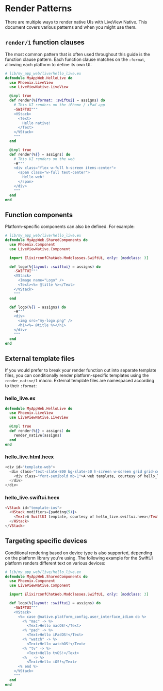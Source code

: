 # Render Patterns

There are multiple ways to render native UIs with LiveView Native. This document covers various
patterns and when you might use them.

## `render/1` function clauses

The most common pattern that is often used throughout this guide is the function clause pattern.
Each function clause matches on the `:format`, allowing each platform to define its own UI:

```elixir
# lib/my_app_web/live/hello_live.ex
defmodule MyAppWeb.HelloLive do
  use Phoenix.LiveView
  use LiveViewNative.LiveView

  @impl true
  def render(%{format: :swiftui} = assigns) do
    # This UI renders on the iPhone / iPad app
    ~SWIFTUI"""
    <VStack>
      <Text>
        Hello native!
      </Text>
    </VStack>
    """
  end

  @impl true
  def render(%{} = assigns) do
    # This UI renders on the web
    ~H"""
    <div class="flex w-full h-screen items-center">
      <span class="w-full text-center">
        Hello web!
      </span>
    </div>
    """
  end
end
```

## Function components

Platform-specific components can also be defined. For example:

```elixir
# lib/my_app_web/live/hello_live.ex
defmodule MyAppWeb.SharedComponents do
  use Phoenix.Component
  use LiveViewNative.Component

  import ElixirconfChatWeb.Modclasses.SwiftUi, only: [modclass: 3]

  def logo(%{layout: :swiftui} = assigns) do
    ~SWIFTUI"""
    <VStack>
      <Image name="Logo" />
      <Text><%= @title %></Text>
    </VStack>
    """
  end

  def logo(%{} = assigns) do
    ~H"""
    <div>
      <img src="my-logo.png" />
      <h1><%= @title %></h1>
    </div>
    """
  end
end
```

## External template files

If you would prefer to break your render function out into separate template files, you can
conditionally render platform-specific templates using the `render_native/1` macro. External
template files are namespaced according to their `:format`:

<!-- tabs-open -->

### hello_live.ex

```elixir
defmodule MyAppWeb.HelloLive do
  use Phoenix.LiveView
  use LiveViewNative.LiveView

  @impl true
  def render(%{} = assigns) do
    render_native(assigns)
  end
end
```

### hello_live.html.heex
```heex
<div id="template-web">
  <div class="text-slate-800 bg-slate-50 h-screen w-screen grid grid-cols-1 gap-1 content-center items-center text-center">
    <div class="font-semibold mb-1">A web template, courtesy of hello_live.html.heex</div>
  </div>
</div>
```

### hello_live.swiftui.heex
```heex
<VStack id="template-ios">
  <HStack modifiers={padding(5)}>
    <Text>A SwiftUI template, courtesy of hello_live.swiftui.heex</Text>
  </HStack>
</VStack>
```

<!-- tabs-close -->

## Targeting specific devices

Conditional rendering based on device type is also supported, depending on the platform library you're using.
The following example for the SwiftUI platform renders different text on various devices:

```elixir
# lib/my_app_web/live/hello_live.ex
defmodule MyAppWeb.SharedComponents do
  use Phoenix.Component
  use LiveViewNative.Component

  import ElixirconfChatWeb.Modclasses.SwiftUi, only: [modclass: 3]

  def logo(%{layout: :swiftui} = assigns) do
    ~SWIFTUI"""
    <VStack>
      <%= case @native.platform_config.user_interface_idiom do %>
        <% "mac" -> %>
          <Text>Hello macOS!</Text>
        <% "pad" -> %>
          <Text>Hello iPadOS!</Text>
        <% "watch" -> %>
          <Text>Hello watchOS!</Text>
        <% "tv" -> %>
          <Text>Hello tvOS!</Text>
        <% _ -> %>
          <Text>Hello iOS!</Text>
      <% end %>
    </VStack>
    """
  end
end
```
